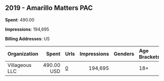 ## 2019 - Amarillo Matters PAC 
**Spent**: 490.00

**Impressions**: 194,695

**Billing Addresses**: US

|Organization|Spent|Urls|Impressions|Genders|Age Brackets|Country Codes|
|:---|---:|:---|---:|:---|:---|:---|
|Villageous LLC|490.00 USD|[0](https://www.snap.com/political-ads/asset/89a3a287bba2541401f77fd36a21b85d324dad5395e54ab4550dec69ab33c647?mediaType=png)|194,695||18+|united states|
